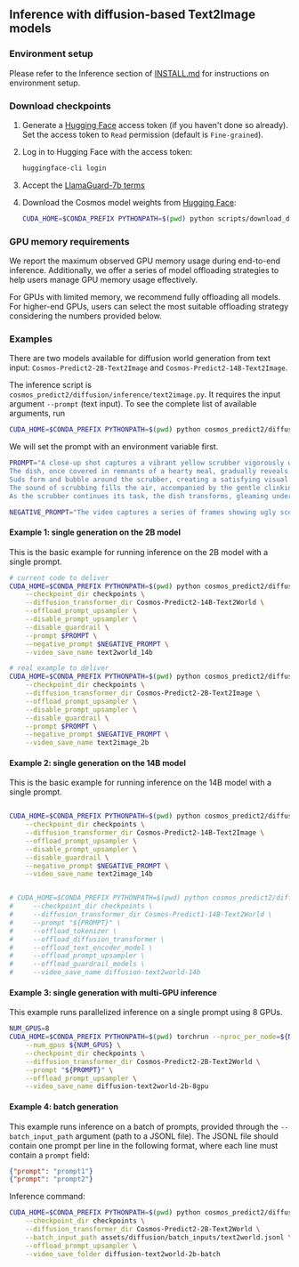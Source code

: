 ## Inference with diffusion-based Text2Image models

### Environment setup

Please refer to the Inference section of [INSTALL.md](/INSTALL.md#inference) for instructions on environment setup.

### Download checkpoints

1. Generate a [Hugging Face](https://huggingface.co/settings/tokens) access token (if you haven't done so already). Set the access token to `Read` permission (default is `Fine-grained`).

2. Log in to Hugging Face with the access token:
   ```bash
   huggingface-cli login
   ```
3. Accept the [LlamaGuard-7b terms](https://huggingface.co/meta-llama/LlamaGuard-7b)

4. Download the Cosmos model weights from [Hugging Face](https://huggingface.co/collections/nvidia/cosmos-predict2-68028efc052239369a0f2959):
   ```bash
   CUDA_HOME=$CONDA_PREFIX PYTHONPATH=$(pwd) python scripts/download_diffusion_checkpoints.py --model_sizes 2B 14B --model_types Text2Image --checkpoint_dir checkpoints
   ```

### GPU memory requirements

We report the maximum observed GPU memory usage during end-to-end inference. Additionally, we offer a series of model offloading strategies to help users manage GPU memory usage effectively.

For GPUs with limited memory, we recommend fully offloading all models. For higher-end GPUs, users can select the most suitable offloading strategy considering the numbers provided below.

<!-- | Offloading Strategy | Cosmos-Predict2-2B-Text2World | Cosmos-Predict2-14B-Text2World |
|-------------|---------|---------|
| Offload prompt upsampler | - GB | > 80.0 GB |
| Offload prompt upsampler & guardrails | - GB | - GB |
| Offload prompt upsampler & guardrails & T5 encoder | - GB | - GB |
| Offload prompt upsampler & guardrails & T5 encoder & tokenizer | - GB | - GB |
| Offload prompt upsampler & guardrails & T5 encoder & tokenizer & diffusion model | - GB | - GB |

The numbers may vary depending on system specs and are for reference only. -->

### Examples

There are two models available for diffusion world generation from text input: `Cosmos-Predict2-2B-Text2Image` and `Cosmos-Predict2-14B-Text2Image`.

The inference script is `cosmos_predict2/diffusion/inference/text2image.py`.
It requires the input argument `--prompt` (text input).
To see the complete list of available arguments, run
```bash
CUDA_HOME=$CONDA_PREFIX PYTHONPATH=$(pwd) python cosmos_predict2/diffusion/inference/text2image.py --help
```

We will set the prompt with an environment variable first.
```bash
PROMPT="A close-up shot captures a vibrant yellow scrubber vigorously working on a grimy plate, its bristles moving in circular motions to lift stubborn grease and food residue. \
The dish, once covered in remnants of a hearty meal, gradually reveals its original glossy surface. \
Suds form and bubble around the scrubber, creating a satisfying visual of cleanliness in progress. \
The sound of scrubbing fills the air, accompanied by the gentle clinking of the dish against the sink. \
As the scrubber continues its task, the dish transforms, gleaming under the bright kitchen lights, symbolizing the triumph of cleanliness over mess."

NEGATIVE_PROMPT="The video captures a series of frames showing ugly scenes, static with no motion, motion blur, over-saturation, shaky footage, low resolution, grainy texture, pixelated images, poorly lit areas, underexposed and overexposed scenes, poor color balance, washed out colors, choppy sequences, jerky movements, low frame rate, artifacting, color banding, unnatural transitions, outdated special effects, fake elements, unconvincing visuals, poorly edited content, jump cuts, visual noise, and flickering. Overall, the video is of poor quality." --prompt="A close-up shot captures a vibrant yellow scrubber vigorously working on a grimy plate, its bristles moving in circular motions to lift stubborn grease and food residue. The dish, once covered in remnants of a hearty meal, gradually reveals its original glossy surface. Suds form and bubble around the scrubber, creating a satisfying visual of cleanliness in progress. The sound of scrubbing fills the air, accompanied by the gentle clinking of the dish against the sink. As the scrubber continues its task, the dish transforms, gleaming under the bright kitchen lights, symbolizing the triumph of cleanliness over mess."
```

#### Example 1: single generation on the 2B model
This is the basic example for running inference on the 2B model with a single prompt.
```bash
# current code to deliver
CUDA_HOME=$CONDA_PREFIX PYTHONPATH=$(pwd) python cosmos_predict2/diffusion/inference/text2world.py \
    --checkpoint_dir checkpoints \
    --diffusion_transformer_dir Cosmos-Predict2-14B-Text2World \
    --offload_prompt_upsampler \
    --disable_prompt_upsampler \
    --disable_guardrail \
    --prompt $PROMPT \
    --negative_prompt $NEGATIVE_PROMPT \
    --video_save_name text2world_14b

# real example to deliver
CUDA_HOME=$CONDA_PREFIX PYTHONPATH=$(pwd) python cosmos_predict2/diffusion/inference/text2image.py \
    --checkpoint_dir checkpoints \
    --diffusion_transformer_dir Cosmos-Predict2-2B-Text2Image \
    --offload_prompt_upsampler \
    --disable_prompt_upsampler \
    --disable_guardrail \
    --prompt $PROMPT \
    --negative_prompt $NEGATIVE_PROMPT \
    --video_save_name text2image_2b
```

#### Example 2: single generation on the 14B model
<!-- We run inference on the 14B model with offloading flags enabled. This is suitable for low-memory GPUs. Model offloading is also required for the 14B model to avoid OOM. -->
This is the basic example for running inference on the 14B model with a single prompt.
```bash

CUDA_HOME=$CONDA_PREFIX PYTHONPATH=$(pwd) python cosmos_predict2/diffusion/inference/text2image.py \
    --checkpoint_dir checkpoints \
    --diffusion_transformer_dir Cosmos-Predict2-14B-Text2Image \
    --offload_prompt_upsampler \
    --disable_prompt_upsampler \
    --disable_guardrail \
    --negative_prompt $NEGATIVE_PROMPT \
    --video_save_name text2image_14b


# CUDA_HOME=$CONDA_PREFIX PYTHONPATH=$(pwd) python cosmos_predict2/diffusion/inference/text2world.py \
#     --checkpoint_dir checkpoints \
#     --diffusion_transformer_dir Cosmos-Predict1-14B-Text2World \
#     --prompt "${PROMPT}" \
#     --offload_tokenizer \
#     --offload_diffusion_transformer \
#     --offload_text_encoder_model \
#     --offload_prompt_upsampler \
#     --offload_guardrail_models \
#     --video_save_name diffusion-text2world-14b
```

#### Example 3: single generation with multi-GPU inference
This example runs parallelized inference on a single prompt using 8 GPUs.
```bash
NUM_GPUS=8
CUDA_HOME=$CONDA_PREFIX PYTHONPATH=$(pwd) torchrun --nproc_per_node=${NUM_GPUS} cosmos_predict2/diffusion/inference/text2world.py \
    --num_gpus ${NUM_GPUS} \
    --checkpoint_dir checkpoints \
    --diffusion_transformer_dir Cosmos-Predict2-2B-Text2World \
    --prompt "${PROMPT}" \
    --offload_prompt_upsampler \
    --video_save_name diffusion-text2world-2b-8gpu
```

#### Example 4: batch generation
This example runs inference on a batch of prompts, provided through the `--batch_input_path` argument (path to a JSONL file).
The JSONL file should contain one prompt per line in the following format, where each line must contain a `prompt` field:
```json
{"prompt": "prompt1"}
{"prompt": "prompt2"}
```
Inference command:
```bash
CUDA_HOME=$CONDA_PREFIX PYTHONPATH=$(pwd) python cosmos_predict2/diffusion/inference/text2world.py \
    --checkpoint_dir checkpoints \
    --diffusion_transformer_dir Cosmos-Predict2-2B-Text2World \
    --batch_input_path assets/diffusion/batch_inputs/text2world.jsonl \
    --offload_prompt_upsampler \
    --video_save_folder diffusion-text2world-2b-batch
```
